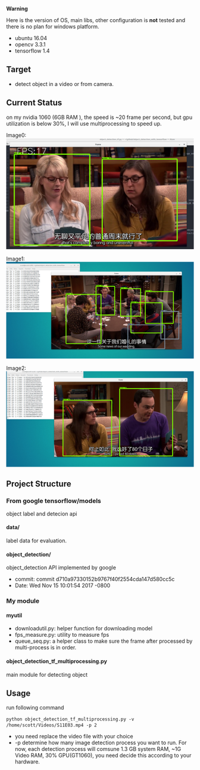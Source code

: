 **Warning**

Here is the version of OS, main libs, other configuration is **not** tested and there is no plan for windows platform.
* ubuntu 16.04
* opencv 3.3.1
* tensorflow 1.4

## Target

* detect object in a video or from camera.

## Current Status

on my nvidia 1060 (6GB RAM ), the speed is ~20 frame per second, but gpu utilization
is below 30%, I will use multiprocessing to speed up.

Image0:
![image1](./images/bigbang3_fps.png)

Image1:
![image1](./images/bigbang1.png)

Image2:
![image1](./images/bigbang2.png)



## Project Structure

### From google tensorflow/models
object label and detecion api
#### data/
label data for evaluation.

#### object_detection/
object_detection API implemented by google
* commit: commit d710a97330152b9767f40f2554cda147d580cc5c
* Date:   Wed Nov 15 10:01:54 2017 -0800


### My module

#### myutil
* downloadutil.py: helper function for downloading model
* fps_measure.py: utility to measure fps
* queue_seq.py: a helper class to make sure the frame after processed by multi-process is in order.

#### object_detection_tf_multiprocessing.py
main module for detecting object


## Usage

run following command
```
python object_detection_tf_multiprocessing.py -v /home/scott/Videos/S11E03.mp4 -p 2
```

* you need replace the video file with your choice
* -p determine how many image detection process you want to run. For now, each detection process will comsune 1.3 GB
system RAM, ~1G Video RAM, 30% GPU(GT1060), you need decide this according to your hardware.
